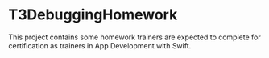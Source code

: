 # T3DebuggingHomework
This project contains some homework trainers are expected to complete for certification as trainers in App Development with Swift.

